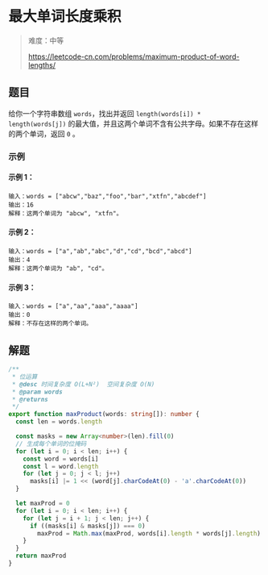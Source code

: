 # 最大单词长度乘积

> 难度：中等
>
> https://leetcode-cn.com/problems/maximum-product-of-word-lengths/

## 题目

给你一个字符串数组 `words`，找出并返回 `length(words[i]) * length(words[j])` 的最大值，并且这两个单词不含有公共字母。如果不存在这样的两个单词，返回 `0` 。

### 示例

#### 示例 1：

```
输入：words = ["abcw","baz","foo","bar","xtfn","abcdef"]
输出：16 
解释：这两个单词为 "abcw", "xtfn"。
```

#### 示例 2：

```
输入：words = ["a","ab","abc","d","cd","bcd","abcd"]
输出：4 
解释：这两个单词为 "ab", "cd"。
```

#### 示例 3：

```
输入：words = ["a","aa","aaa","aaaa"]
输出：0 
解释：不存在这样的两个单词。
```

## 解题

```ts 
/**
 * 位运算
 * @desc 时间复杂度 O(L+N²)  空间复杂度 O(N)
 * @param words
 * @returns
 */
export function maxProduct(words: string[]): number {
  const len = words.length

  const masks = new Array<number>(len).fill(0)
  // 生成每个单词的位掩码
  for (let i = 0; i < len; i++) {
    const word = words[i]
    const l = word.length
    for (let j = 0; j < l; j++)
      masks[i] |= 1 << (word[j].charCodeAt(0) - 'a'.charCodeAt(0))
  }

  let maxProd = 0
  for (let i = 0; i < len; i++) {
    for (let j = i + 1; j < len; j++) {
      if ((masks[i] & masks[j]) === 0)
        maxProd = Math.max(maxProd, words[i].length * words[j].length)
    }
  }
  return maxProd
}
```